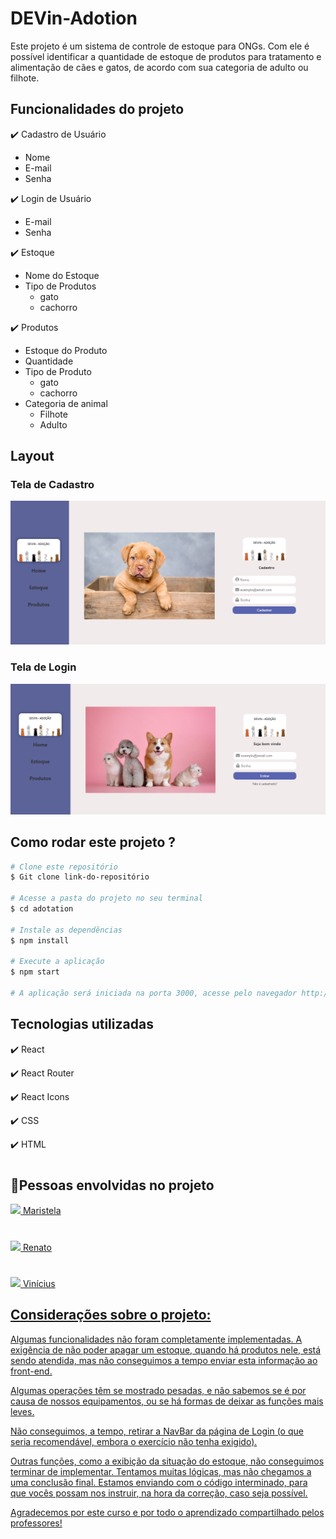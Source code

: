 # DEVin-Adotion

Este projeto é um sistema de controle de estoque para ONGs. Com ele é possível identificar a quantidade de estoque de produtos para tratamento e alimentação de cães e gatos, de acordo com sua categoria de adulto ou filhote.

## Funcionalidades do projeto

✔️ Cadastro de Usuário
* Nome
* E-mail
* Senha

✔️ Login de Usuário
* E-mail
* Senha

✔️ Estoque
* Nome do Estoque
* Tipo de Produtos
    * gato
    * cachorro

✔️ Produtos
* Estoque do Produto
* Quantidade
* Tipo de Produto
    * gato
    * cachorro
* Categoria de animal
    * Filhote
    * Adulto

## Layout
### Tela de Cadastro
![tela-cadastro](./docs/imagens/tela-cadastro.png)

### Tela de Login
![tela-login](./docs/imagens/tela-login.png)


## Como rodar este projeto ?
```bash
# Clone este repositório
$ Git clone link-do-repositório

# Acesse a pasta do projeto no seu terminal
$ cd adotation

# Instale as dependências
$ npm install

# Execute a aplicação
$ npm start

# A aplicação será iniciada na porta 3000, acesse pelo navegador http://localhost:3000
```

## Tecnologias utilizadas
✔️ React

✔️ React Router

✔️ React Icons

✔️ CSS

✔️ HTML


#

## 👏Pessoas envolvidas no projeto

<a href= "https://www.linkedin.com/in/maristelapeglow/" target= "_blank"><img src="https://img.shields.io/badge/LinkedIn-0077B5?style=for-the-badge&logo=linkedin&logoColor=white" target= "_blank"/> Maristela
#
<a href= "https://www.linkedin.com/in/renato-aires-5128b7189/" target= "_blank"><img src="https://img.shields.io/badge/LinkedIn-0077B5?style=for-the-badge&logo=linkedin&logoColor=white" target= "_blank"/> Renato
#
<a href= "https://www.linkedin.com/in/vini-andrade-35ab6421/" target= "_blank"><img src="https://img.shields.io/badge/LinkedIn-0077B5?style=for-the-badge&logo=linkedin&logoColor=white" target= "_blank"/> Vinícius


## Considerações sobre o projeto:

Algumas funcionalidades não foram completamente implementadas.
A exigência de não poder apagar um estoque, quando há produtos nele, está sendo atendida, mas não conseguimos a tempo enviar esta informação ao front-end.

Algumas operações têm se mostrado pesadas, e não sabemos se é por causa de nossos equipamentos, ou se há formas de deixar as funções mais leves.

Não conseguimos, a tempo, retirar a NavBar da página de Login (o que seria recomendável, embora o exercício não tenha exigido).

Outras funções, como a exibição da situação do estoque, não conseguimos terminar de implementar. Tentamos muitas lógicas, mas não chegamos a uma conclusão final. Estamos enviando com o código interminado, para que vocês possam nos instruir, na hora da correção, caso seja possível.

Agradecemos por este curso e por todo o aprendizado compartilhado pelos professores!